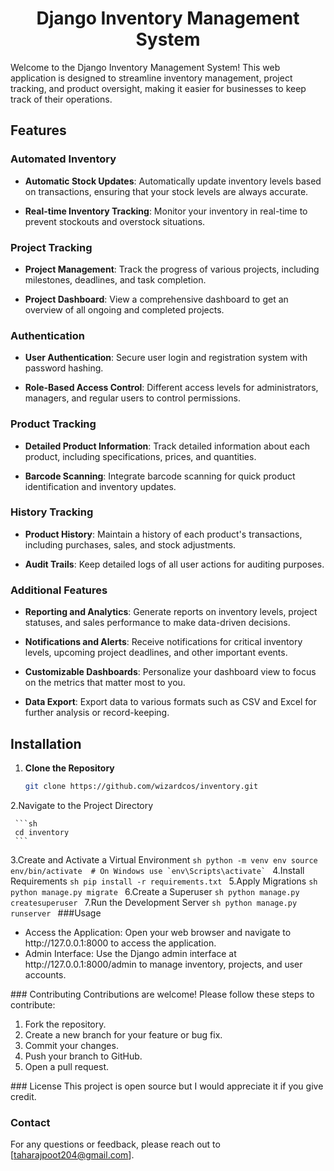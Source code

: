 <h1 align ="center"> Django Inventory Management System </h1>

Welcome to the Django Inventory Management System! This web application is designed to streamline inventory management, project tracking, and product oversight, making it easier for businesses to keep track of their operations.

## Features

### Automated Inventory
- **Automatic Stock Updates**: Automatically update inventory levels based on transactions, ensuring that your stock levels are always accurate.

- **Real-time Inventory Tracking**: Monitor your inventory in real-time to prevent stockouts and overstock situations.

### Project Tracking
- **Project Management**: Track the progress of various projects, including milestones, deadlines, and task completion.

- **Project Dashboard**: View a comprehensive dashboard to get an overview of all ongoing and completed projects.

### Authentication
- **User Authentication**: Secure user login and registration system with password hashing.

- **Role-Based Access Control**: Different access levels for administrators, managers, and regular users to control permissions.

### Product Tracking
- **Detailed Product Information**: Track detailed information about each product, including specifications, prices, and quantities.

- **Barcode Scanning**: Integrate barcode scanning for quick product identification and inventory updates.

### History Tracking
- **Product History**: Maintain a history of each product's transactions, including purchases, sales, and stock adjustments.

- **Audit Trails**: Keep detailed logs of all user actions for auditing purposes.

### Additional Features

- **Reporting and Analytics**: Generate reports on inventory levels, project statuses, and sales performance to make data-driven decisions.
  
- **Notifications and Alerts**: Receive notifications for critical inventory levels, upcoming project deadlines, and other important events.

- **Customizable Dashboards**: Personalize your dashboard view to focus on the metrics that matter most to you.

- **Data Export**: Export data to various formats such as CSV and Excel for further analysis or record-keeping.

## Installation

1. **Clone the Repository**

   ```sh
   git clone https://github.com/wizardcos/inventory.git
   ```
2.Navigate to the Project Directory

     ```sh
     cd inventory
     ```
3.Create and Activate a Virtual Environment
       ```sh
     python -m venv env
     source env/bin/activate  # On Windows use `env\Scripts\activate`
       ```
4.Install Requirements
      ```sh
    pip install -r requirements.txt
      ```
5.Apply Migrations
      ```sh
    python manage.py migrate
      ```
6.Create a Superuser
      ```sh
    python manage.py createsuperuser
     ```
7.Run the Development Server
      ```sh
    python manage.py runserver
      ```
 ###Usage
 <ul>
<li>Access the Application: Open your web browser and navigate to http://127.0.0.1:8000 to access the application.</li>
<li>Admin Interface: Use the Django admin interface at http://127.0.0.1:8000/admin to manage inventory, projects, and user accounts.</li>
</ul>
### Contributing
Contributions are welcome! Please follow these steps to contribute:
<ol>

<li>Fork the repository.</li>
<li>Create a new branch for your feature or bug fix.</li>
<li>Commit your changes.</li>
<li>Push your branch to GitHub.</li>
<li>Open a pull request.</li>
</ol>
### License
This project is open source but I would appreciate it if you give credit.

### Contact
For any questions or feedback, please reach out to [taharajpoot204@gmail.com].
